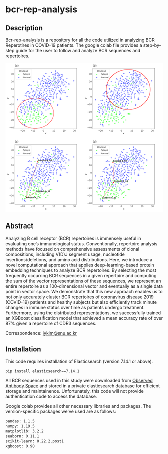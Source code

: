 # bcr-rep-analysis

## Description
Bcr-rep-analysis is a repository for all the code utilized in analyzing BCR Reperotires in COVID-19 patients. The google colab file provides a step-by-step guide for the user to follow and analyze BCR sequences and repertoires. 

<p align="center">
  <img src="Figures/example_figure.png" alt="drawing" width="600"/>
 </p>

## Abstract
Analyzing B cell receptor (BCR) repertoires is immensely useful in evaluating one’s immunological status. Conventionally, repertoire analysis methods have focused on comprehensive assessments of clonal compositions, including V(D)J segment usage, nucleotide insertions/deletions, and amino acid distributions. Here, we introduce a novel computational approach that applies deep-learning-based protein embedding techniques to analyze BCR repertoires. By selecting the most frequently occurring BCR sequences in a given repertoire and computing the sum of the vector representations of these sequences, we represent an entire repertoire as a 100-dimensional vector and eventually as a single data point in vector space. We demonstrate that this new approach enables us to not only accurately cluster BCR repertoires of coronavirus disease 2019 (COVID-19) patients and healthy subjects but also efficiently track minute changes in immune status over time as patients undergo treatment. Furthermore, using the distributed representations, we successfully trained an XGBoost classification model that achieved a mean accuracy rate of over 87% given a repertoire of CDR3 sequences.

Correspondence: iykim@snu.ac.kr

## Installation
This code requires installation of Elasticsearch (version 7.14.1 or above). 
```
pip install elasticsearch==7.14.1
```
All BCR sequences used in this study were downloaded from [Observed Antibody Space](http://opig.stats.ox.ac.uk/webapps/oas/) and stored in a private elasticsearch database for efficient storage and maintainence. Unfortunately, this code will not provide authentication code to access the database. 

Google colab provides all other necessary libraries and packages. The version-specific packages we've used are as follows:
```
pandas: 1.1.5
numpy: 1.19.5
matplotlib: 3.2.2
seaborn: 0.11.1
scikit-learn: 0.22.2.post1
xgboost: 0.90
```
